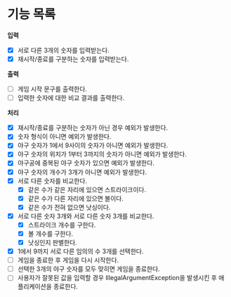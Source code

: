 # 기능 목록

**입력**

- [X] 서로 다른 3개의 숫자를 입력받는다.
- [X] 재시작/종료를 구분하는 숫자를 입력받는다.

**출력**

- [ ] 게임 시작 문구를 출력한다.
- [ ] 입력한 숫자에 대한 비교 결과를 출력한다.

**처리**

- [X] 재시작/종료를 구분하는 숫자가 아닌 경우 예외가 발생한다.
- [X] 숫자 형식이 아니면 예외가 발생한다.
- [X] 야구 숫자가 1에서 9사이의 숫자가 아니면 예외가 발생한다.
- [X] 야구 숫자의 위치가 1부터 3까지의 숫자가 아니면 예외가 발생한다.
- [X] 야구공에 중복된 야구 숫자가 있으면 예외가 발생한다.
- [X] 야구 숫자의 개수가 3개가 아니면 예외가 발생한다.
- [X] 서로 다른 숫자를 비교한다.
    - [X] 같은 수가 같은 자리에 있으면 스트라이크이다.
    - [X] 같은 수가 다른 자리에 있으면 볼이다.
    - [X] 같은 수가 전혀 없으면 낫싱이다.
- [X] 서로 다른 숫자 3개와 서로 다른 숫자 3개를 비교한다.
    - [X] 스트라이크 개수를 구한다.
    - [X] 볼 개수를 구한다.
    - [X] 낫싱인지 판별한다.
- [X] 1에서 9까지 서로 다른 임의의 수 3개를 선택한다.
- [ ] 게임을 종료한 후 게임을 다시 시작한다.
- [ ] 선택한 3개의 야구 숫자를 모두 맞히면 게임을 종료한다.
- [ ] 사용자가 잘못된 값을 입력할 경우 IllegalArgumentException을 발생시킨 후 애플리케이션을 종료한다.
